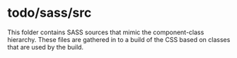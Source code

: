 # todo/sass/src

This folder contains SASS sources that mimic the component-class hierarchy. These files
are gathered in to a build of the CSS based on classes that are used by the build.
